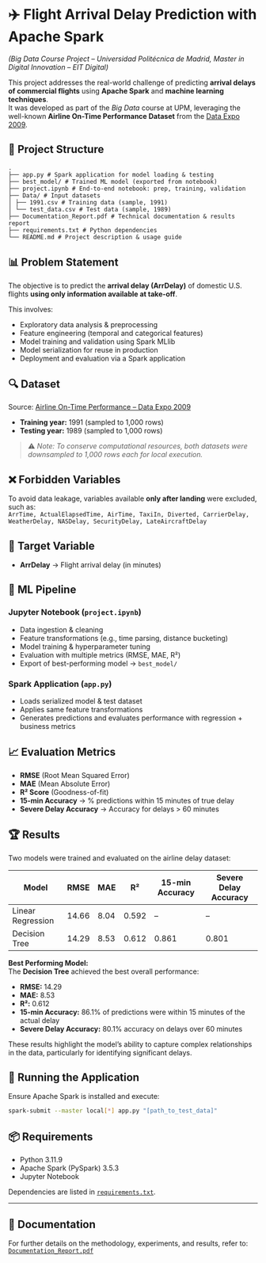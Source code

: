 # ✈️ Flight Arrival Delay Prediction with Apache Spark  

*(Big Data Course Project – Universidad Politécnica de Madrid, Master in Digital Innovation – EIT Digital)*  

This project addresses the real-world challenge of predicting **arrival delays of commercial flights** using **Apache Spark** and **machine learning techniques**.  
It was developed as part of the *Big Data* course at UPM, leveraging the well-known **Airline On-Time Performance Dataset** from the [Data Expo 2009](https://dataverse.harvard.edu/dataset.xhtml?persistentId=doi:10.7910/DVN/HG7NV7).  



## 📁 Project Structure
```
.
├── app.py # Spark application for model loading & testing
├── best_model/ # Trained ML model (exported from notebook)
├── project.ipynb # End-to-end notebook: prep, training, validation
├── Data/ # Input datasets
│ ├── 1991.csv # Training data (sample, 1991)
│ └── test_data.csv # Test data (sample, 1989)
├── Documentation_Report.pdf # Technical documentation & results report
├── requirements.txt # Python dependencies
└── README.md # Project description & usage guide
```


## 📊 Problem Statement
The objective is to predict the **arrival delay (ArrDelay)** of domestic U.S. flights **using only information available at take-off**.  

This involves:
- Exploratory data analysis & preprocessing  
- Feature engineering (temporal and categorical features)  
- Model training and validation using Spark MLlib  
- Model serialization for reuse in production  
- Deployment and evaluation via a Spark application  


## 🔍 Dataset
Source: [Airline On-Time Performance – Data Expo 2009](https://dataverse.harvard.edu/dataset.xhtml?persistentId=doi:10.7910/DVN/HG7NV7)  

- **Training year:** 1991 (sampled to 1,000 rows)  
- **Testing year:** 1989 (sampled to 1,000 rows)  

> ⚠️ *Note: To conserve computational resources, both datasets were downsampled to 1,000 rows each for local execution.*  




## ❌ Forbidden Variables
To avoid data leakage, variables available **only after landing** were excluded, such as:  
`ArrTime, ActualElapsedTime, AirTime, TaxiIn, Diverted, CarrierDelay, WeatherDelay, NASDelay, SecurityDelay, LateAircraftDelay`



## 🎯 Target Variable
- **ArrDelay** → Flight arrival delay (in minutes)




## 🧪 ML Pipeline
### Jupyter Notebook (`project.ipynb`)
- Data ingestion & cleaning  
- Feature transformations (e.g., time parsing, distance bucketing)  
- Model training & hyperparameter tuning  
- Evaluation with multiple metrics (RMSE, MAE, R²)  
- Export of best-performing model → `best_model/`

### Spark Application (`app.py`)
- Loads serialized model & test dataset  
- Applies same feature transformations  
- Generates predictions and evaluates performance with regression + business metrics  



## 📈 Evaluation Metrics
- **RMSE** (Root Mean Squared Error)  
- **MAE** (Mean Absolute Error)  
- **R² Score** (Goodness-of-fit)  
- **15-min Accuracy** → % predictions within 15 minutes of true delay  
- **Severe Delay Accuracy** → Accuracy for delays > 60 minutes  


## 🏆 Results

Two models were trained and evaluated on the airline delay dataset:

| Model              | RMSE   | MAE   | R²    | 15-min Accuracy | Severe Delay Accuracy |
|--------------------|--------|-------|-------|-----------------|-----------------------|
| Linear Regression  | 14.66  | 8.04  | 0.592 | –               | –                     |
| Decision Tree      | 14.29  | 8.53  | 0.612 | 0.861           | 0.801                 |

**Best Performing Model:**  
The **Decision Tree** achieved the best overall performance:  
- **RMSE:** 14.29  
- **MAE:** 8.53  
- **R²:** 0.612  
- **15-min Accuracy:** 86.1% of predictions were within 15 minutes of the actual delay  
- **Severe Delay Accuracy:** 80.1% accuracy on delays over 60 minutes  

These results highlight the model’s ability to capture complex relationships in the data, particularly for identifying significant delays.


## 🚀 Running the Application
Ensure Apache Spark is installed and execute:  

```bash
spark-submit --master local[*] app.py "[path_to_test_data]"
```

## 📦 Requirements
- Python 3.11.9  
- Apache Spark (PySpark) 3.5.3  
- Jupyter Notebook  

Dependencies are listed in [`requirements.txt`](requirements.txt).  

---

## 📄 Documentation
For further details on the methodology, experiments, and results, refer to:  
[`Documentation_Report.pdf`](Documentation_Report.pdf)


